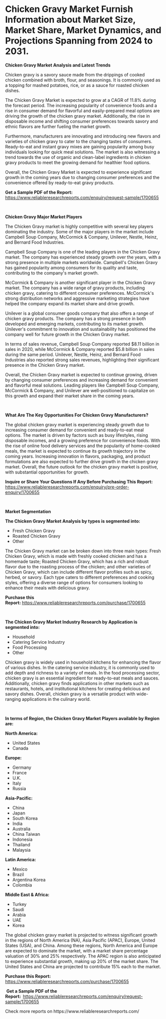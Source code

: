 <p><h1>Chicken Gravy Market Furnish Information about Market Size, Market Share, Market Dynamics, and Projections Spanning from 2024 to 2031.</h1></p><p><strong>Chicken Gravy Market Analysis and Latest Trends</strong></p>
<p><p>Chicken gravy is a savory sauce made from the drippings of cooked chicken combined with broth, flour, and seasonings. It is commonly used as a topping for mashed potatoes, rice, or as a sauce for roasted chicken dishes.</p><p>The Chicken Gravy Market is expected to grow at a CAGR of 11.8% during the forecast period. The increasing popularity of convenience foods and a rise in consumer demand for flavorful and easily-prepared meal options are driving the growth of the chicken gravy market. Additionally, the rise in disposable income and shifting consumer preferences towards savory and ethnic flavors are further fueling the market growth.</p><p>Furthermore, manufacturers are innovating and introducing new flavors and varieties of chicken gravy to cater to the changing tastes of consumers. Ready-to-eat and instant gravy mixes are gaining popularity among busy individuals looking for quick meal solutions. The market is also witnessing a trend towards the use of organic and clean-label ingredients in chicken gravy products to meet the growing demand for healthier food options.</p><p>Overall, the Chicken Gravy Market is expected to experience significant growth in the coming years due to changing consumer preferences and the convenience offered by ready-to-eat gravy products.</p></p>
<p><strong>Get a Sample PDF of the Report:&nbsp;</strong> <a href="https://www.reliableresearchreports.com/enquiry/request-sample/1700655">https://www.reliableresearchreports.com/enquiry/request-sample/1700655</a></p>
<p>&nbsp;</p>
<p><strong>Chicken Gravy Major Market Players</strong></p>
<p><p>The Chicken Gravy market is highly competitive with several key players dominating the industry. Some of the major players in the market include Campbell Soup Company, McCormick & Company, Unilever, Nestle, Heinz, and Bernard Food Industries.</p><p>Campbell Soup Company is one of the leading players in the Chicken Gravy market. The company has experienced steady growth over the years, with a strong presence in multiple markets worldwide. Campbell's Chicken Gravy has gained popularity among consumers for its quality and taste, contributing to the company's market growth.</p><p>McCormick & Company is another significant player in the Chicken Gravy market. The company has a wide range of gravy products, including chicken gravy, catering to different consumer preferences. McCormick's strong distribution networks and aggressive marketing strategies have helped the company expand its market share and drive growth.</p><p>Unilever is a global consumer goods company that also offers a range of chicken gravy products. The company has a strong presence in both developed and emerging markets, contributing to its market growth. Unilever's commitment to innovation and sustainability has positioned the company well for future growth in the Chicken Gravy market.</p><p>In terms of sales revenue, Campbell Soup Company reported $8.11 billion in sales in 2020, while McCormick & Company reported $5.8 billion in sales during the same period. Unilever, Nestle, Heinz, and Bernard Food Industries also reported strong sales revenues, highlighting their significant presence in the Chicken Gravy market.</p><p>Overall, the Chicken Gravy market is expected to continue growing, driven by changing consumer preferences and increasing demand for convenient and flavorful meal solutions. Leading players like Campbell Soup Company, McCormick & Company, and Unilever are well-positioned to capitalize on this growth and expand their market share in the coming years.</p></p>
<p>&nbsp;</p>
<p><strong>What Are The Key Opportunities For Chicken Gravy Manufacturers?</strong></p>
<p><p>The global chicken gravy market is experiencing steady growth due to increasing consumer demand for convenient and ready-to-eat meal options. The market is driven by factors such as busy lifestyles, rising disposable incomes, and a growing preference for convenience foods. With the rise of online food delivery services and the popularity of home-cooked meals, the market is expected to continue its growth trajectory in the coming years. Increasing innovation in flavors, packaging, and product formulations are also expected to further drive growth in the chicken gravy market. Overall, the future outlook for the chicken gravy market is positive, with substantial opportunities for growth.</p></p>
<p><strong>Inquire or Share Your Questions If Any Before Purchasing This Report:</strong> <a href="https://www.reliableresearchreports.com/enquiry/pre-order-enquiry/1700655">https://www.reliableresearchreports.com/enquiry/pre-order-enquiry/1700655</a></p>
<p>&nbsp;</p>
<p><strong>Market Segmentation</strong></p>
<p><strong>The Chicken Gravy Market Analysis by types is segmented into:</strong></p>
<p><ul><li>Fresh Chicken Gravy</li><li>Roasted Chicken Gravy</li><li>Other</li></ul></p>
<p><p>The Chicken Gravy market can be broken down into three main types: Fresh Chicken Gravy, which is made with freshly cooked chicken and has a homemade taste; Roasted Chicken Gravy, which has a rich and robust flavor due to the roasting process of the chicken; and other varieties of Chicken Gravy, which can include different flavor profiles such as spicy, herbed, or savory. Each type caters to different preferences and cooking styles, offering a diverse range of options for consumers looking to enhance their meals with delicious gravy.</p></p>
<p><strong>Purchase this Report:&nbsp;</strong><a href="https://www.reliableresearchreports.com/purchase/1700655">https://www.reliableresearchreports.com/purchase/1700655</a></p>
<p>&nbsp;</p>
<p><strong>The Chicken Gravy Market Industry Research by Application is segmented into:</strong></p>
<p><ul><li>Household</li><li>Catering Service Industry</li><li>Food Processing</li><li>Other</li></ul></p>
<p><p>Chicken gravy is widely used in household kitchens for enhancing the flavor of various dishes. In the catering service industry, it is commonly used to add depth and richness to a variety of meals. In the food processing sector, chicken gravy is an essential ingredient for ready-to-eat meals and sauces. Additionally, chicken gravy finds applications in other markets such as restaurants, hotels, and institutional kitchens for creating delicious and savory dishes. Overall, chicken gravy is a versatile product with wide-ranging applications in the culinary world.</p></p>
<p>&nbsp;</p>
<p><strong>In terms of Region, the Chicken Gravy Market Players available by Region are:</strong></p>
<p>
    <p> <strong> North America: </strong>
        <ul>
            <li>United States</li>
            <li>Canada</li>
        </ul>
        </p> 
    <p> <strong> Europe: </strong>
        <ul>
            <li>Germany</li>
            <li>France</li>
            <li>U.K.</li>
            <li>Italy</li>
            <li>Russia</li>
        </ul>
        </p> 
    <p> <strong> Asia-Pacific: </strong>
        <ul>
            <li>China</li>
            <li>Japan</li>
            <li>South Korea</li>
            <li>India</li>
            <li>Australia</li>
            <li>China Taiwan</li>
            <li>Indonesia</li>
            <li>Thailand</li>
            <li>Malaysia</li>
        </ul>
        </p> 
    <p> <strong> Latin America: </strong>
        <ul>
            <li>Mexico</li>
            <li>Brazil</li>
            <li>Argentina Korea</li>
            <li>Colombia</li>
        </ul>
        </p> 
    <p> <strong> Middle East & Africa: </strong>
        <ul>
            <li>Turkey</li>
            <li>Saudi</li>
            <li>Arabia</li>
            <li>UAE</li>
            <li>Korea</li>
        </ul>
    </p>
    </p>
<p><p>The global chicken gravy market is projected to witness significant growth in the regions of North America (NA), Asia Pacific (APAC), Europe, United States (USA), and China. Among these regions, North America and Europe are expected to dominate the market, with a market share percentage valuation of 30% and 25% respectively. The APAC region is also anticipated to experience substantial growth, making up 20% of the market share. The United States and China are projected to contribute 15% each to the market.</p></p>
<p><strong>Purchase this Report: </strong><a href="https://www.reliableresearchreports.com/purchase/1700655">https://www.reliableresearchreports.com/purchase/1700655</a></p>
<p>&nbsp;<strong>Get a Sample PDF of the Report:&nbsp;&nbsp;</strong><a href="https://www.reliableresearchreports.com/enquiry/request-sample/1700655">https://www.reliableresearchreports.com/enquiry/request-sample/1700655</a></p>
<p><strong></strong></p>
<p>Check more reports on https://www.reliableresearchreports.com/</p>